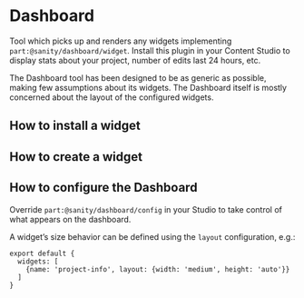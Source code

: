 # Dashboard

Tool which picks up and renders any widgets implementing `part:@sanity/dashboard/widget`. Install this plugin in your Content Studio to display stats about your project, number of edits last 24 hours, etc.

The Dashboard tool has been designed to be as generic as possible, making few assumptions about its widgets. The Dashboard itself is mostly concerned about the layout of the configured widgets.

## How to install a widget

## How to create a widget

## How to configure the Dashboard

Override `part:@sanity/dashboard/config` in your Studio to take control of what appears on the dashboard.

A widget’s size behavior can be defined using the `layout` configuration, e.g.:

```
export default {
  widgets: [
    {name: 'project-info', layout: {width: 'medium', height: 'auto'}}
  ]
}
```
